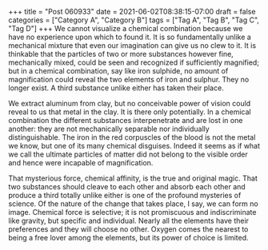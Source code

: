 +++
title = "Post 060933"
date = 2021-06-02T08:38:15-07:00
draft = false
categories = ["Category A", "Category B"]
tags = ["Tag A", "Tag B", "Tag C", "Tag D"]
+++
We cannot visualize a chemical combination because we have no experience upon which to found it. It is so fundamentally unlike a mechanical mixture that even our imagination can give us no clew to it. It is thinkable that the particles of two or more substances however fine, mechanically mixed, could be seen and recognized if sufficiently magnified; but in a chemical combination, say like iron sulphide, no amount of magnification could reveal the two elements of iron and sulphur. They no longer exist. A third substance unlike either has taken their place.

We extract aluminum from clay, but no conceivable power of vision could reveal to us that metal in the clay. It is there only potentially. In a chemical combination the different substances interpenetrate and are lost in one another: they are not mechanically separable nor individually distinguishable. The iron in the red corpuscles of the blood is not the metal we know, but one of its many chemical disguises. Indeed it seems as if what we call the ultimate particles of matter did not belong to the visible order and hence were incapable of magnification.

That mysterious force, chemical affinity, is the true and original magic. That two substances should cleave to each other and absorb each other and produce a third totally unlike either is one of the profound mysteries of science. Of the nature of the change that takes place, I say, we can form no image. Chemical force is selective; it is not promiscuous and indiscriminate like gravity, but specific and individual. Nearly all the elements have their preferences and they will choose no other. Oxygen comes the nearest to being a free lover among the elements, but its power of choice is limited.
